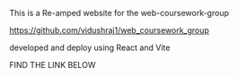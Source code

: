 This is a Re-amped website for the web-coursework-group

https://github.com/vidushraj1/web_coursework_group

developed and deploy using React and Vite

FIND THE LINK BELOW

